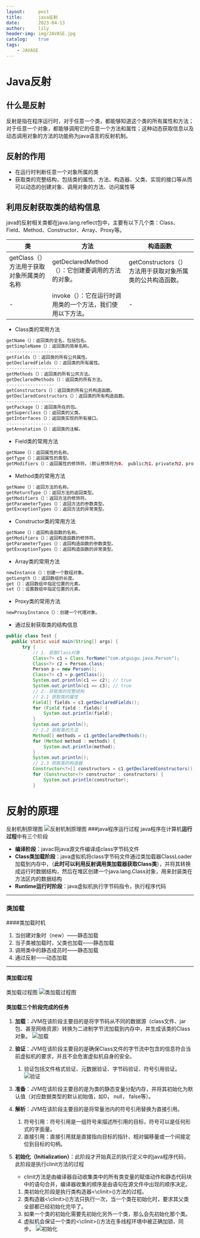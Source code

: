 ```yaml
---
layout:     post
title:      java反射
date:       2023-04-13
author:     lily
header-img: img/JAVASE.jpg
catalog:    true
tags:
    - JAVASE
---
```


# Java反射
## 什么是反射
反射是指在程序运行时，对于任意一个类，都能够知道这个类的所有属性和方法；对于任意一个对象，都能够调用它的任意一个方法和属性；这种动态获取信息以及动态调用对象的方法的功能称为java语言的反射机制。
## 反射的作用
* 在运行时判断任意一个对象所属的类
* 获取类的完整结构，包括类的属性、方法、构造器、父类、实现的接口等从而可以动态的创建对象、调用对象的方法、访问属性等
## 利用反射获取类的结构信息
  java的反射相关类都在java.lang.reflect包中，主要有以下几个类：Class、Field、Method、Constructor、Array、Proxy等。

  | 类|方法 | 构造函数|
  |-|-|-|
  |getClass（） 方法用于获取对象所属类的名称|getDeclaredMethod（）：它创建要调用的方法的对象。|getConstructors（） 方法用于获取对象所属类的公共构造函数。|
  |-|invoke（）：它在运行时调用类的一个方法，我们使用以下方法。|-|

   * Class类的常用方法
  ```java
  getName（）：返回类的全名，包括包名。
  getSimpleName（）：返回类的简单名称。
  ---------------------
  getFields（）：返回类的所有公共属性。
  getDeclaredFields（）：返回类的所有属性。
  ---------------------
  getMethods（）：返回类的所有公共方法。
  getDeclaredMethods（）：返回类的所有方法。
  ------------------
  getConstructors（）：返回类的所有公共构造函数。
  getDeclaredConstructors（）：返回类的所有构造函数。
  ------------------
  getPackage（）：返回类所在的包。
  getSuperclass（）：返回类的父类。
  getInterfaces（）：返回类实现的所有接口。
  ------------------
  getAnnotation（）：返回类的注解。
  ```
  * Field类的常用方法
  ```java
  getName（）：返回属性的名称。
  getType（）：返回属性的类型。
  getModifiers（）：返回属性的修饰符。(默认修饰符为0， public为1，private为2，protected为4，static为8，final为16，synchronized为32，volatile为64，transient为128，native为256，interface为512，abstract为1024，strictfp为2048)
```
  * Method类的常用方法
  ```java
  getName（）：返回方法的名称。
  getReturnType（）：返回方法的返回类型。
  getModifiers（）：返回方法的修饰符。
  getParameterTypes（）：返回方法的参数类型。
  getExceptionTypes（）：返回方法的异常类型。
  ```
  * Constructor类的常用方法
  ```java
  getName（）：返回构造函数的名称。
  getModifiers（）：返回构造函数的修饰符。
  getParameterTypes（）：返回构造函数的参数类型。
  getExceptionTypes（）：返回构造函数的异常类型。
  ```
  * Array类的常用方法
  ```java
  newInstance（）：创建一个数组对象。
  getLength（）：返回数组的长度。
  get（）：返回数组中指定位置的元素。
  set（）：设置数组中指定位置的元素。
  ```
  * Proxy类的常用方法
  ```java
  newProxyInstance（）：创建一个代理对象。
  ```
  * 通过反射获取类的结构信息
  ```java
  public class Test {
    public static void main(String[] args) {
        try {
            // 1. 获取Class对象
            Class<?> c1 = Class.forName("com.atguigu.java.Person");
            Class<?> c2 = Person.class;
            Person p = new Person();
            Class<?> c3 = p.getClass();
            System.out.println(c1 == c2); // true
            System.out.println(c1 == c3); // true
            // 2. 获取类的完整结构
            // 2.1 获取类的属性
            Field[] fields = c1.getDeclaredFields();
            for (Field field : fields) {
                System.out.println(field);
            }
            System.out.println();
            // 2.2 获取类的方法
            Method[] methods = c1.getDeclaredMethods();
            for (Method method : methods) {
                System.out.println(method);
            }
            System.out.println();
            // 2.3 获取类的构造器
            Constructor<?>[] constructors = c1.getDeclaredConstructors();
            for (Constructor<?> constructor : constructors) {
                System.out.println(constructor);
            }
```

# 反射的原理
  反射机制原理图
  ![反射机制原理图](https://img-blog.csdnimg.cn/2021062210110888.png?x-oss-process=image/watermark,type_ZmFuZ3poZW5naGVpdGk,shadow_10,text_aHR0cHM6Ly9ibG9nLmNzZG4ubmV0L3dlaXhpbl80NjU5NDc5Ng==,size_16,color_FFFFFF,t_70)
###java程序运行过程
java程序在计算机**运行过程**中有三个阶段
* __编译阶段__：javac将java源文件编译成class字节码文件
* __Class类加载阶段__：java虚拟机将class字节码文件通过类加载器ClassLoader加载到内存中，（__此时可以利用反射调用类加载器获取Class类__），并将其转换成运行时数据结构，然后在堆区创建一个java.lang.Class对象，用来封装类在方法区内的数据结构
* __Runtime运行时阶段__：java虚拟机执行字节码指令，执行程序代码
---
### 类加载
####类加载时机
1. 当创建对象时（new）——静态加载
2. 当子类被加载时，父类也加载——静态加载
3. 调用类中的静态成员时——静态加载
4. 通过反射——动态加载
  ---
#### 类加载过程
类加载过程图
![类加载过程图](https://img-blog.csdnimg.cn/20210623212952289.png?x-oss-process=image/watermark,type_ZmFuZ3poZW5naGVpdGk,shadow_10,text_aHR0cHM6Ly9ibG9nLmNzZG4ubmV0L3dlaXhpbl80NjU5NDc5Ng==,size_16,color_FFFFFF,t_70)
#### 类加载三个阶段完成的任务
1. __加载__：JVM在该阶段主要目的是将字节码从不同的数据源（class文件、jar包、甚至网络资源）转换为二进制字节流加载到内存中，并生成该类的Class对象。
   ![加载](https://img-blog.csdnimg.cn/20210623214545483.png?x-oss-process=image/watermark,type_ZmFuZ3poZW5naGVpdGk,shadow_10,text_aHR0cHM6Ly9ibG9nLmNzZG4ubmV0L3dlaXhpbl80NjU5NDc5Ng==,size_16,color_FFFFFF,t_70)

2. __验证__：JVM在该阶段主要目的是确保Class文件的字节流中包含的信息符合当前虚拟机的要求，并且不会危害虚拟机自身的安全。
   1. 验证包括文件格式验证、元数据验证、字节码验证、符号引用验证。
   ![验证](https://img-blog.csdnimg.cn/20210623215429689.png)
3. __准备__：JVM在该阶段主要目的是为类的静态变量分配内存，并将其初始化为默认值（对应数据类型的默认初始值，如0， null， false等）。
4. __解析__：JVM在该阶段主要目的是将常量池内的符号引用替换为直接引用。
   1. 符号引用：符号引用是一组符号来描述所引用的目标，符号可以是任何形式的字面量。
   2. 直接引用：直接引用就是直接指向目标的指针、相对偏移量或一个间接定位到目标的句柄。
5. __初始化（Initialization）__：此阶段才开始真正的执行定义中的java程序代码，此阶段是执行clinit方法的过程
   * clinit方法是由编译器自动收集类中的所有类变量的赋值动作和静态代码块中的语句合并，编译器收集的顺序是由语句在源文件中出现的顺序决定。
   1. 类初始化阶段是执行类构造器<\clinit>()方法的过程。
   2. 类构造器<\clinit>()方法只执行一次，当一个类在初始化时，要求其父类全部都已经初始化完毕了。
   3. 如果一个类的初始化需要先初始化另外一个类，那么会先初始化那个类。
   4. 虚拟机会保证一个类的<\clinit>()方法在多线程环境中被正确加锁、同步。
   ![初始化](hhttps://img-blog.csdnimg.cn/20210625173151889.png)